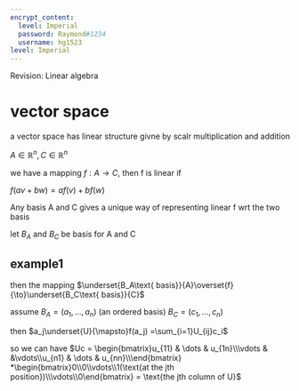 ```yaml
---
encrypt_content:
  level: Imperial
  password: Raymond#1234
  username: hg1523
level: Imperial
---
```

Revision: Linear algebra

# vector space

a vector space has linear structure givne by scalr multiplication and addition

$A\in\mathbb{R}^n,C\in\mathbb{R}^n$

we have a mapping $f: A\to C$, then f is linear if 

$f(av + bw) = af(v) + bf(w)$

Any basis A and C gives a unique way of representing linear f wrt the two basis

let $B_A$ and $B_C$ be basis for A and C

## example1 
then the mapping $\underset{B_A\text{ basis}}{A}\overset{f}{\to}\underset{B_C\text{ basis}}{C}$

assume $B_A = (a_1,\dots, a_n)$ (an ordered basis) $B_C = (c_1,\dots, c_n)$

then $a_j\underset{U}{\mapsto}f(a_j) =\sum_{i=1}U_{ij}c_i$

so we can have $Uc = \begin{bmatrix}u_{11} & \dots & u_{1n}\\\vdots & &\vdots\\u_{n1} & \dots & u_{nn}\\\end{bmatrix} *\begin{bmatrix}0\\0\\vdots\\1(\text{at the jth position})\\\vdots\\0\end{bmatrix} = \text{the jth column of U}$

